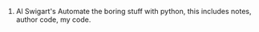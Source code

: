 001. Al Swigart's Automate the boring stuff with python, this includes notes, author code, my code.
